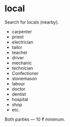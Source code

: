 # local
Search for locals (nearby).

* carpenter
* priest
* electrician
* tailor
* teacher
* driver
* mechanic
* technician
* Confectioner
* stonemason
* labour
* doctor
* dentist
* hospital
* shop
* etc.

Both parties — 10 ₹ minimum.

